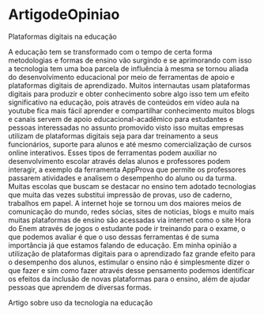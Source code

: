 # ArtigodeOpiniao
Plataformas digitais na educação

A educação tem se transformado com o tempo de certa forma metodologias e formas de ensino vão surgindo e se aprimorando com isso a tecnologia tem uma boa parcela de influência à mesma se tornou aliada do desenvolvimento educacional por meio de ferramentas de apoio e plataformas digitais de aprendizado.
Muitos internautas usam plataformas digitais para produzir e obter conhecimento sobre algo isso tem um efeito significativo na educação, pois através de conteúdos em vídeo aula na youtube fica mais fácil aprender e compartilhar conhecimento muitos blogs e canais servem de apoio educacional-acadêmico para estudantes e pessoas interessadas no assunto promovido visto isso muitas empresas utilizam de plataformas digitais seja para dar treinamento a seus funcionários, suporte para alunos e até mesmo comercialização de cursos online interativos.
Esses tipos de ferramentas podem auxiliar no desenvolvimento escolar através delas alunos e professores podem interagir, a exemplo da ferramenta AppProva que permite os professores passarem atividades e analisem o desempenho do aluno  ou da turma. Muitas escolas que buscam se destacar no ensino tem adotado tecnologias que muita das vezes substitui impressão de provas, uso de caderno, trabalhos em papel.
A internet hoje se tornou um dos maiores meios de comunicação do mundo, redes sócias, sites de noticias, blogs e muito mais muitas plataformas de ensino são acessadas via internet como o site Hora do Enem através de jogos o estudante pode ir treinando para o exame, o que podemos avaliar é que o uso dessas ferramentas é de suma importância já que estamos falando de educação. 
Em minha opinião a utilização de plataformas digitais para o aprendizado faz grande efeito para o desempenho dos alunos, estimular o ensino não é simplesmente dizer o que fazer e sim como fazer através desse pensamento podemos identificar os efeitos da inclusão de novas plataformas para o ensino, além de ajudar pessoas que aprendem de diversas formas.








Artigo sobre uso da tecnologia na educação
